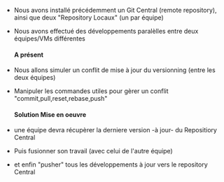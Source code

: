 
- Nous avons installé précédemment un Git Central (remote repository),
  ainsi que deux "Repository Locaux" (un par équipe)
- Nous avons effectué des développements paralèlles  entre deux équipes/VMs différentes
  
   #### A présent
- Nous allons simuler un conflit de mise à jour du versionning (entre les deux équipes)
- Manipuler les commandes utiles pour gèrer un conflit "commit,pull,reset,rebase,push"
   
   #### Solution Mise en oeuvre
- une équipe devra récupèrer la derniere version -à jour- du Repositiory Central 
- Puis fusionner son travail (avec celui de l'autre équipe)
- et enfin "pusher" tous les développements à jour vers le repository Central

